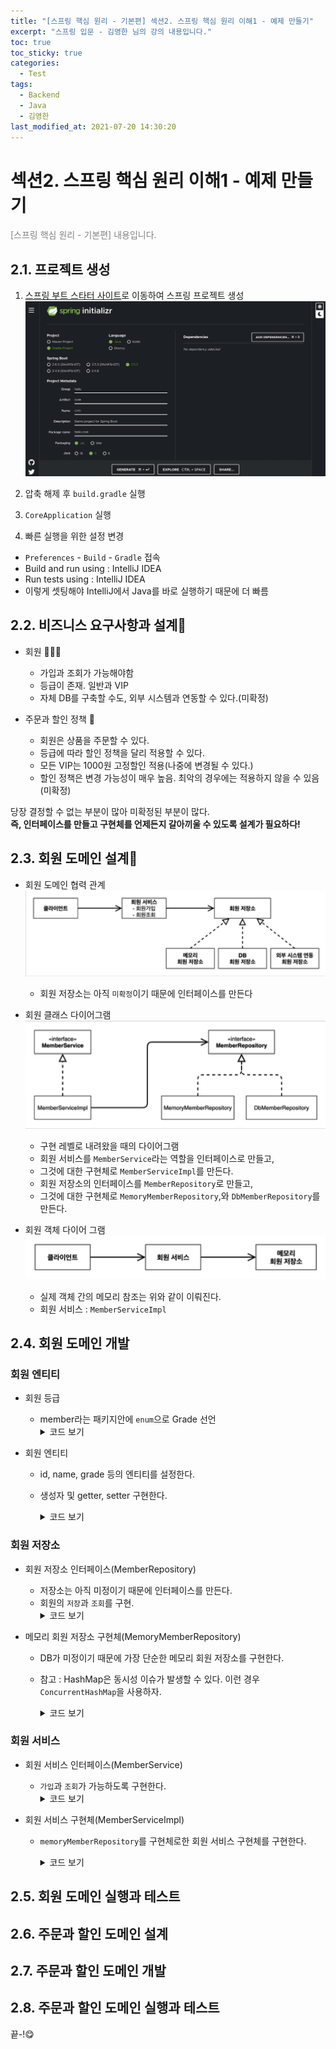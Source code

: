 ```yaml
---
title: "[스프링 핵심 원리 - 기본편] 섹션2. 스프링 핵심 원리 이해1 - 예제 만들기"
excerpt: "스프링 입문 - 김영한 님의 강의 내용입니다."
toc: true
toc_sticky: true
categories:
  - Test
tags:
  - Backend
  - Java
  - 김영한
last_modified_at: 2021-07-20 14:30:20
---
```


# 섹션2. 스프링 핵심 원리 이해1 - 예제 만들기
  
<span style="color:grey">[스프링 핵심 원리 - 기본편] 내용입니다.</span>  
  
## 2.1. 프로젝트 생성
  
1. [스프링 부트 스타터 사이트](https://start.spring.io)로 이동하여 스프링 프로젝트 생성  
![이미지](/assets/images/Spring/스프링_핵심_원리/섹션2/1.png)  
  
2. 압축 해제 후 `build.gradle` 실행  
  
3. `CoreApplication` 실행
  
4. 빠른 실행을 위한 설정 변경
  - `Preferences` - `Build` - `Gradle` 접속
  - Build and run using : IntelliJ IDEA
  - Run tests using : IntelliJ IDEA
  - 이렇게 셋팅해야 IntelliJ에서 Java를 바로 실행하기 때문에 더 빠름
  
## 2.2. 비즈니스 요구사항과 설계
  
- 회원 🙋🏻‍♂️
  - 가입과 조회가 가능해야함
  - 등급이 존재. 일반과 VIP
  - 자체 DB를 구축할 수도, 외부 시스템과 연동할 수 있다.(미확정)
  
- 주문과 할인 정책 🚚
  - 회원은 상품을 주문할 수 있다.
  - 등급에 따라 할인 정책을 달리 적용할 수 있다.
  - 모든 VIP는 1000원 고정할인 적용(나중에 변경될 수 있다.)
  - 할인 정책은 변경 가능성이 매우 높음. 최악의 경우에는 적용하지 않을 수 있음(미확정)
  
당장 결정할 수 없는 부분이 많아 미확정된 부분이 많다.  
**즉, 인터페이스를 만들고 구현체를 언제든지 갈아끼울 수 있도록 설계가 필요하다!**
  
## 2.3. 회원 도메인 설계 
  
- 회원 도메인 협력 관계  
![이미지](/assets/images/Spring/스프링_핵심_원리/섹션2/2.png)  
  - 회원 저장소는 아직 `미확정`이기 때문에 인터페이스를 만든다
  
- 회원 클래스 다이어그램  
![이미지](/assets/images/Spring/스프링_핵심_원리/섹션2/3.png)  
  - 구현 레벨로 내려왔을 때의 다이어그램
  - 회원 서비스를 `MemberService`라는 역할을 인터페이스로 만들고,
  - 그것에 대한 구현체로 `MemberServiceImpl`를 만든다.
  - 회원 저장소의 인터페이스를 `MemberRepository`로 만들고,
  - 그것에 대한 구현체로 `MemoryMemberRepository`,와 `DbMemberRepository`를 만든다.
  
- 회원 객체 다이어 그램
![이미지](/assets/images/Spring/스프링_핵심_원리/섹션2/4.png)  
  - 실제 객체 간의 메모리 참조는 위와 같이 이뤄진다.  
  - 회원 서비스 : `MemberServiceImpl`
  
## 2.4. 회원 도메인 개발
  
### 회원 엔티티
- 회원 등급
  - member라는 패키지안에 `enum`으로 Grade 선언
    <details>
    <summary>코드 보기</summary>  
    <div markdown = "1">
      ```java
        package hello.core.member;
          public enum Grade {
              BASIC,
              VIP 
          }  
      ```
    </div>
    </details>
  
- 회원 엔티티
  - id, name, grade 등의 엔티티를 설정한다.
  - 생성자 및 getter, setter 구현한다.
    <details>
    <summary>코드 보기</summary>  
    <div markdown = "1">
        ```java
            package hello.core.member;

            public class Member {

              private Long id;
              private String name;
              private Grade grade;

              public Member(Long id, String name, Grade grade) {
                  this.id = id;
                  this.name = name;
                  this.grade = grade;
              }

              public Long getId() {
                  return id;
              }

              public void setId(Long id) {
                  this.id = id;
              }

              public String getName() {
                  return name;
              }

              public void setName(String name) {
                  this.name = name;
              }

              public Grade getGrade() {
                  return grade;
              }

              public void setGrade(Grade grade) {
                  this.grade = grade;
              }
            }  
        ```
    </div>
    </details>
  
### 회원 저장소
  
- 회원 저장소 인터페이스(MemberRepository)
  - 저장소는 아직 미정이기 때문에 인터페이스를 만든다.
  - 회원의 `저장`과 `조회`를 구현.
    <details>
      <summary>코드 보기</summary>  
      <div markdown = "1">
          ```java  
            package hello.core.member;
            public interface MemberRepository {
                void save(Member member);
                Member findById(Long memberId);
            }
          ```
      </div>
    </details>
  
- 메모리 회원 저장소 구현체(MemoryMemberRepository)
  - DB가 미정이기 때문에 가장 단순한 메모리 회원 저장소를 구현한다.
  - 참고 : HashMap은 동시성 이슈가 발생할 수 있다. 이런 경우 `ConcurrentHashMap`을 사용하자.
    <details>
      <summary>코드 보기</summary>  
      <div markdown = "1">
          ```java  
          package hello.core.member;

          import java.util.HashMap;
          import java.util.Map;

          public class MemoryMemberRepository implements MemberRepository{

              private static Map<Long, Member> store = new HashMap<>();
              // 동시성 이슈가 있어 실무에서는 concurrent Hashmap 을 사용한다.

              @Override
              public void save(Member member) {
                  store.put(member.getId(), member);
              }

              @Override
              public Member findById(Long memberId) {
                  return store.get(memberId);
              }
          }
          ```
      </div>
    </details>
  
### 회원 서비스
  
- 회원 서비스 인터페이스(MemberService)
  - `가입`과 `조회`가 가능하도록 구현한다.
    <details>
      <summary>코드 보기</summary>  
      <div markdown = "1">
          ```java  
          package hello.core.member;
          public interface MemberService {
              void join(Member member);
              Member findMember(Long memberId);
          }
          ```
      </div>
    </details>
  
- 회원 서비스 구현체(MemberServiceImpl)
  - `memoryMemberRepository`를 구현체로한 회원 서비스 구현체를 구현한다.
    <details>
      <summary>코드 보기</summary>  
      <div markdown = "1">
          ```java  
          package hello.core.member;

          public class MemberServiceImpl implements MemberService{

              private final MemberRepository memberRepository = new MemoryMemberRepository();
              //구현체를 넣어준다.

              @Override
              public void join(Member member) {
                  memberRepository.save(member);
              }

              @Override
              public Member findMember(Long memberId) {
                  return memberRepository.findById(memberId);
              }
          }

          ```
      </div>
    </details>
  
## 2.5. 회원 도메인 실행과 테스트

## 2.6. 주문과 할인 도메인 설계

## 2.7. 주문과 할인 도메인 개발

## 2.8. 주문과 할인 도메인 실행과 테스트
  
끝-!😋